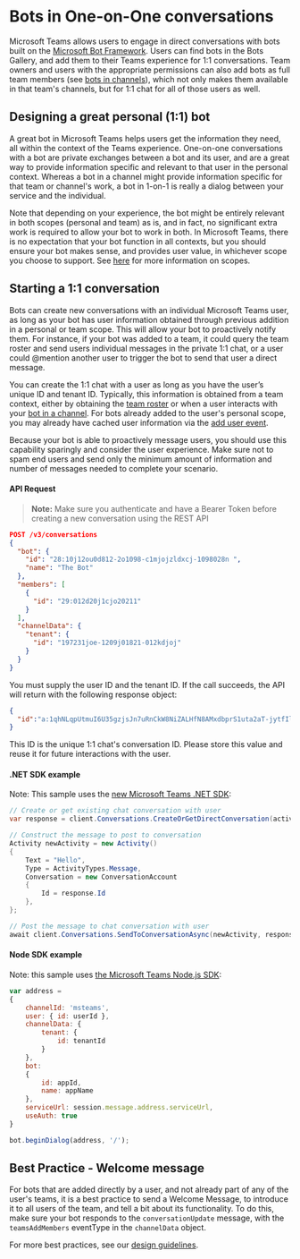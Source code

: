 ﻿# Bots in One-on-One conversations

Microsoft Teams allows users to engage in direct conversations with bots built on the [Microsoft Bot Framework](https://docs.botframework.com/en-us/).  Users can find bots in the Bots Gallery, and add them to their Teams experience for 1:1 conversations.  Team owners and users with the appropriate permissions can also add bots as full team members (see [bots in channels](botsinchannels.md)), which not only makes them available in that team's channels, but for 1:1 chat for all of those users as well.

## Designing a great personal (1:1) bot

A great bot in Microsoft Teams helps users get the information they need, all within the context of the Teams experience.  One-on-one conversations with a bot are private exchanges between a bot and its user, and are a great way to provide information specific and relevant to that user in the personal context.  Whereas a bot in a channel might provide information specific for that team or channel's work, a bot in 1-on-1 is really a dialog between your service and the individual.  

Note that depending on your experience, the bot might be entirely relevant in both scopes (personal and team) as is, and in fact, no significant extra work is required to allow your bot to work in both.  In Microsoft Teams, there is no expectation that your bot function in all contexts, but you should ensure your bot makes sense, and provides user value, in whichever scope you choose to support.  See [here](teamsapps.md) for more information on scopes.

## Starting a 1:1 conversation

Bots can create new conversations with an individual Microsoft Teams user, as long as your bot has user information obtained through previous addition in a personal or team scope. This will allow your bot to proactively notify them. For instance, if your bot was added to a team, it could query the team roster and send users individual messages in the private 1:1 chat, or a user could @mention another user to trigger the bot to send that user a direct message.

You can create the 1:1 chat with a user as long as you have the user’s unique ID and tenant ID. Typically, this information is obtained from a team context, either by obtaining the [team roster](botapis.md#fetching-the-team-roster) or when a user interacts with your [bot in a channel](botsinchannels.md).  For bots already added to the user's personal scope, you may already have cached user information via the [add user event](botevents.md#team-member-or-bot-addition).

Because your bot is able to proactively message users, you should use this capability sparingly and consider the user experience. Make sure not to spam end users and send only the minimum amount of information and number of messages needed to complete your scenario.

#### API Request

>**Note:** Make sure you authenticate and have a Bearer Token before creating a new conversation using the REST API

```json
POST /v3/conversations 
{
  "bot": {
    "id": "28:10j12ou0d812-2o1098-c1mjojzldxcj-1098028n ",
    "name": "The Bot"
  },
  "members": [
    {
      "id": "29:012d20j1cjo20211"
    }
  ],
  "channelData": {
    "tenant": {
      "id": "197231joe-1209j01821-012kdjoj"
    }
  }
}
```

You must supply the user ID and the tenant ID.  If the call succeeds, the API will return with the following response object:

```json
{
  "id":"a:1qhNLqpUtmuI6U35gzjsJn7uRnCkW8NiZALHfN8AMxdbprS1uta2aT-jytfIlsZR3UZeg3TsIONNInBHsdjzj3PtfHuhkxxvS1jZZ61UAbw8fIdXcNSJyTJm7YvHFOgxo"
}
```
This ID is the unique 1:1 chat's conversation ID.  Please store this value and reuse it for future interactions with the user.


#### .NET SDK example

Note: This sample uses the [new Microsoft Teams .NET SDK](https://www.nuget.org/packages/Microsoft.Bot.Connector.Teams):

```csharp
// Create or get existing chat conversation with user
var response = client.Conversations.CreateOrGetDirectConversation(activity.Recipient, activity.From, activity.GetTenantId());

// Construct the message to post to conversation
Activity newActivity = new Activity()
{
    Text = "Hello",
    Type = ActivityTypes.Message,
    Conversation = new ConversationAccount
    {
        Id = response.Id
    },
};

// Post the message to chat conversation with user
await client.Conversations.SendToConversationAsync(newActivity, response.Id);
```

#### Node SDK example

Note: this sample uses [the Microsoft Teams Node.js SDK](https://www.npmjs.com/package/botbuilder-teams):

```js
var address = 
{ 
    channelId: 'msteams',
    user: { id: userId },
    channelData: {
        tenant: {
            id: tenantId
        }
    },
    bot:
    { 
        id: appId,
        name: appName 
    },
    serviceUrl: session.message.address.serviceUrl,
    useAuth: true
}

bot.beginDialog(address, '/');
```


## Best Practice - Welcome message

For bots that are added directly by a user, and not already part of any of the user's teams, it is a best practice to send a Welcome Message, to introduce it to all users of the team, and tell a bit about its functionality.  To do this, make sure your bot responds to the `conversationUpdate` message, with the `teamsAddMembers` eventType in the `channelData` object.

For more best practices, see our [design guidelines](design.md).
